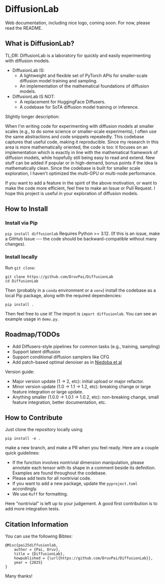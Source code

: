 # DiffusionLab

Web documentation, including nice logo, coming soon. For now, please read the README.

## What is DiffusionLab?

TL;DR: DiffusionLab is a laboratory for quickly and easily experimenting with diffusion models.
- DiffusionLab IS:
  - A lightweight and flexible set of PyTorch APIs for smaller-scale diffusion model training and sampling.
  - An implementation of the mathematical foundations of diffusion models. 
- DiffusionLab IS NOT:
  - A replacement for HuggingFace Diffusers. 
  - A codebase for SoTA diffusion model training or inference. 

Slightly longer description:

When I'm writing code for experimenting with diffusion models at smaller scales (e.g., to do some science or smaller-scale experiments), I often use the same abstractions and code snippets repeatedly. This codebase captures that useful code, making it reproducible. Since my research in this area is more mathematically oriented, the code is too: it focuses on an implementation which is exactly in line with the mathematical framework of diffusion models, while hopefully still being easy to read and extend. New stuff can be added if popular or in high-demand, bonus points if the idea is mathematically clean. Since the codebase is built for smaller scale exploration, I haven't optimized the multi-GPU or multi-node performance.
 
If you want to add a feature in the spirit of the above motivation, or want to make the code more efficient, feel free to make an Issue or Pull Request. I hope this project is useful in your exploration of diffusion models.

## How to Install

### Install via Pip

`pip install diffusionlab`
Requires Python >= 3.12. (If this is an issue, make a GitHub Issue --- the code should be backward-compatible without many changes).

### Install locally

Run `git clone`:
```
git clone https://github.com/DruvPai/DiffusionLab
cd DiffusionLab
```
Then (probably in a `conda` environment or a `venv`) install the codebase as a local Pip package, along with the required dependencies:
```
pip install .
```
Then feel free to use it! The import is `import diffusionlab`. You can see an example usage in `demo.py`.

## Roadmap/TODOs

- Add Diffusers-style pipelines for common tasks (e.g., training, sampling)
- Support latent diffusion
- Support conditional diffusion samplers like CFG
- Add patch-based optimal denoiser as in [Niedoba et al](https://arxiv.org/abs/2411.19339)

Version guide:
- Major version update (1 -> 2, etc): initial upload or major refactor.
- Minor version update (1.0 -> 1.1 -> 1.2, etc): breaking change or large feature integration or large update.
- Anything smaller (1.0.0 -> 1.0.1 -> 1.0.2, etc): non-breaking change, small feature integration, better documentation, etc.

## How to Contribute

Just clone the repository locally using
```
pip install -e .
```
make a new branch, and make a PR when you feel ready. Here are a couple quick guidelines:
- If the function involves nontrivial dimension manipulation, please annotate each tensor with its shape in a comment beside its definition. Examples are found throughout the codebase.
- Please add tests for all nontrivial code.
- If you want to add a new package, update the `pyproject.toml` accordingly.
- We use `Ruff` for formatting.

Here "nontrivial" is left up to your judgement. A good first contribution is to add more integration tests.

## Citation Information

You can use the following Bibtex:
```
@Misc{pai25diffusionlab,
    author = {Pai, Druv},
    title = {DiffusionLab},
    howpublished = {\url{https://github.com/DruvPai/DiffusionLab}},
    year = {2025}
}
```
Many thanks!
